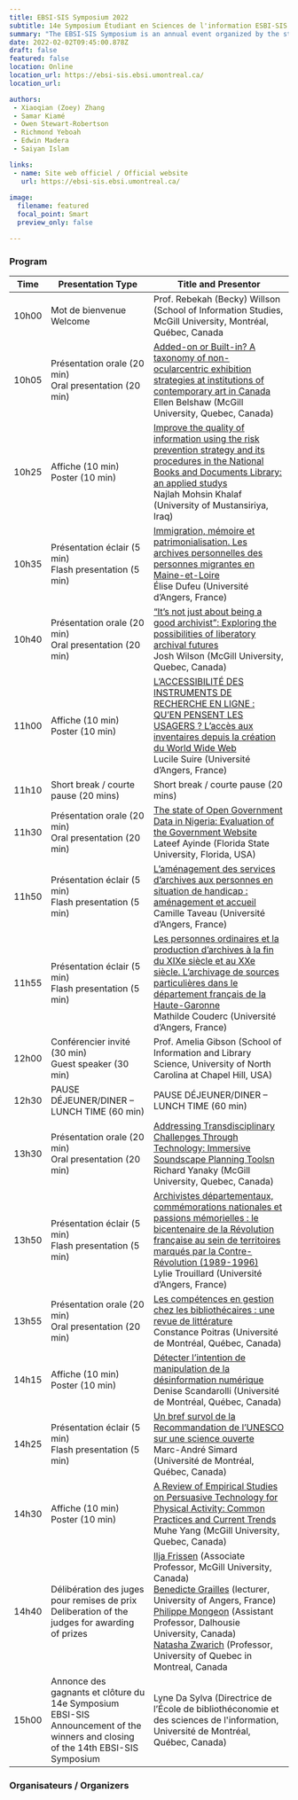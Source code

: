 ```yaml
---
title: EBSI-SIS Symposium 2022
subtitle: 14e Symposium Étudiant en Sciences de l'information ESBI-SIS / 14th EBSI-SIS Student Symposium in Information Studies 
summary: "The EBSI-SIS Symposium is an annual event organized by the student of the École de bibliothéconomie et des sciences de l'information (Université de Montréal) and the School of Information Studies (McGill University)"
date: 2022-02-02T09:45:00.878Z
draft: false
featured: false
location: Online
location_url: https://ebsi-sis.ebsi.umontreal.ca/
location_url: 

authors:
 - Xiaoqian (Zoey) Zhang
 - Samar Kiamé
 - Owen Stewart-Robertson
 - Richmond Yeboah
 - Edwin Madera
 - Saiyan Islam

links:
 - name: Site web officiel / Official website
   url: https://ebsi-sis.ebsi.umontreal.ca/
   
image:
  filename: featured
  focal_point: Smart
  preview_only: false

---
```


### Program
| Time | Presentation Type | Title and Presentor
 |-------------	|-------------- | -------------------------- |  
 | 10h00 | Mot de bienvenue</br>Welcome  | Prof. Rebekah (Becky) Willson (School of Information Studies, McGill University, Montréal, Québec, Canada
 | 10h05 | Présentation orale (20 min)</br>Oral presentation (20 min) | [Added-on or Built-in? A taxonomy of non-ocularcentric exhibition strategies at institutions of contemporary art in Canada](../../talk/EBSI-SIS2022.01Belshaw) </br> Ellen Belshaw (McGill University, Quebec, Canada)
 | 10h25 | Affiche (10 min)</br> Poster (10 min) | [Improve the quality of information using the risk prevention strategy and its procedures in the National Books and Documents Library: an applied studys](../../talk/EBSI-SIS2022.02Khalaf) </br> Najlah Mohsin Khalaf (University of Mustansiriya, Iraq)
 | 10h35 | Présentation éclair (5 min)</br> Flash presentation (5 min) | [Immigration, mémoire et patrimonialisation. Les archives personnelles des personnes migrantes en Maine-et-Loire](../../talk/EBSI-SIS2022.03Dufeu) </br> Élise Dufeu (Université d’Angers, France)
 | 10h40 | Présentation orale (20 min)</br>Oral presentation (20 min) | [“It’s not just about being a good archivist”: Exploring the possibilities of liberatory archival futures](../../talk/EBSI-SIS2022.04Wilson) </br> Josh Wilson (McGill University, Quebec, Canada)
 | 11h00 | Affiche (10 min)</br>Poster (10 min) | [L’ACCESSIBILITÉ DES INSTRUMENTS DE RECHERCHE EN LIGNE : QU’EN PENSENT LES USAGERS ? L’accès aux inventaires depuis la création du World Wide Web](../../talk/EBSI-SIS2022.05Suire) </br> Lucile Suire (Université d’Angers, France)
 | 11h10 | Short break / courte pause (20 mins) | Short break / courte pause (20 mins)
 | 11h30 | Présentation orale (20 min)</br>Oral presentation (20 min) | [The state of Open Government Data in Nigeria: Evaluation of the Government Website](../../talk/EBSI-SIS2022.06Ayinde) </br> Lateef Ayinde (Florida State University, Florida, USA)
 | 11h50 | Présentation éclair (5 min)</br>Flash presentation (5 min) | [L’aménagement des services d’archives aux personnes en situation de handicap : aménagement et accueil](../../talk/EBSI-SIS2022.07Taveau) </br> Camille Taveau (Université d’Angers, France)
 | 11h55 | Présentation éclair (5 min)</br>Flash presentation (5 min) | [Les personnes ordinaires et la production d’archives à la fin du XIXe siècle et au XXe siècle. L’archivage de sources particulières dans le département français de la Haute-Garonne](../../talk/EBSI-SIS2022.10Couderc) </br> Mathilde Couderc (Université d’Angers, France) 
 | 12h00 | Conférencier invité (30 min)</br>Guest speaker (30 min) | Prof. Amelia Gibson (School of Information and Library Science, University of North Carolina at Chapel Hill, USA)
 | 12h30 | PAUSE DÉJEUNER/DINER – LUNCH TIME (60 min) | PAUSE DÉJEUNER/DINER – LUNCH TIME (60 min)
 | 13h30 | Présentation orale (20 min)</br>Oral presentation (20 min) | [Addressing Transdisciplinary Challenges Through Technology: Immersive Soundscape Planning Toolsn](../../talk/EBSI-SIS2022.08Yanaky) </br> Richard Yanaky (McGill University, Quebec, Canada)
 | 13h50 | Présentation éclair (5 min)</br>Flash presentation (5 min) | [Archivistes départementaux, commémorations nationales et passions mémorielles : le bicentenaire de la Révolution française au sein de territoires marqués par la Contre- Révolution (1989-1996)](../../talk/EBSI-SIS2022.09Trouillard) </br> Lylie Trouillard (Université d’Angers, France) 
 | 13h55 | Présentation orale (20 min)</br>Oral presentation (20 min) | [Les compétences en gestion chez les bibliothécaires : une revue de littérature](../../talk/EBSI-SIS2022.11Poitras) </br> Constance Poitras (Université de Montréal, Québec, Canada)
 | 14h15 | Affiche (10 min)</br>Poster (10 min) | [Détecter l’intention de manipulation de la désinformation numérique](../../talk/EBSI-SIS2022.12Scandarolli) </br> Denise Scandarolli (Université de Montréal, Québec, Canada) 
 | 14h25 | Présentation éclair (5 min)</br>Flash presentation (5 min) | [Un bref survol de la Recommandation de l’UNESCO sur une science ouverte](../../talk/EBSI-SIS2022.13Simard) </br> Marc-André Simard (Université de Montréal, Québec, Canada) 
 | 14h30 | Affiche (10 min)</br>Poster (10 min) | [A Review of Empirical Studies on Persuasive Technology for Physical Activity: Common Practices and Current Trends](../../talk/EBSI-SIS2022.14Yang) </br> Muhe Yang (McGill University, Quebec, Canada) 
 | 14h40 | Délibération des juges pour remises de prix</br>Deliberation of the judges for awarding of prizes | [Ilja Frissen](../../author/ilja-frissen) (Associate Professor, McGill University, Canada)</br>[Benedicte Grailles](../../author/benedicte-grailles) (lecturer, University of Angers, France)</br>[Philippe Mongeon](../../author/philippe-mongeon) (Assistant Professor, Dalhousie University, Canada)</br>[Natasha Zwarich](../../author/natasha-zwarich) (Professor, University of Quebec in Montreal, Canada
 | 15h00 |  Annonce des gagnants et clôture du 14e Symposium EBSI-SIS</br> Announcement of the winners and closing of the 14th EBSI-SIS Symposium | Lyne Da Sylva (Directrice de l’École de bibliothéconomie et des sciences de l'information, Université de Montréal, Québec, Canada)

### Organisateurs / Organizers
